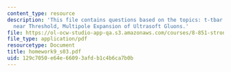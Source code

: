 ```yaml
---
content_type: resource
description: 'This file contains questions based on the topics: t-tbar Production
  near Threshold, Multipole Expansion of Ultrasoft Gluons.'
file: https://ol-ocw-studio-app-qa.s3.amazonaws.com/courses/8-851-strong-interactions-effective-field-theories-of-qcd-spring-2006/129c7050e64e66093afdb1c4b6ca7b0b_homework9_s03.pdf
file_type: application/pdf
resourcetype: Document
title: homework9_s03.pdf
uid: 129c7050-e64e-6609-3afd-b1c4b6ca7b0b
---
```

